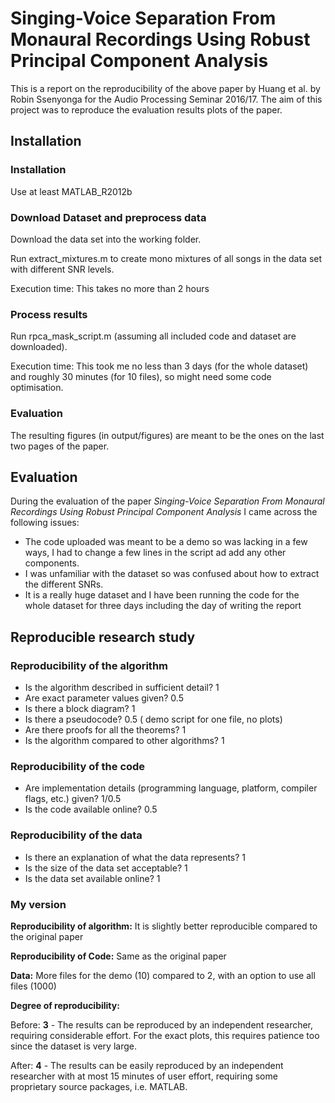 # Singing-Voice Separation From Monaural Recordings Using Robust Principal Component Analysis 

This is a report on the reproducibility of the above paper by Huang et al. by Robin Ssenyonga for the Audio Processing Seminar 2016/17. The aim of this project was to reproduce the evaluation results plots of the paper.

## Installation

### Installation

Use at least MATLAB_R2012b

### Download Dataset and preprocess data

Download the data set into the working folder.

Run extract_mixtures.m to create mono mixtures of all songs in the data set with different SNR levels.

Execution time: This takes no more than 2 hours

### Process results

Run rpca_mask_script.m (assuming all included code and dataset are downloaded). 

Execution time: This took me no less than 3 days (for the whole dataset) and roughly 30 minutes (for 10 files), so might need some code optimisation.

### Evaluation

The resulting figures (in output/figures) are meant to be the ones on the last two pages of the paper.

## Evaluation

During the evaluation of the paper *Singing-Voice Separation From Monaural Recordings Using Robust Principal Component Analysis* I came across the following issues:
- The code uploaded was meant to be a demo so was lacking in a few ways, I had to change a few lines in the script ad add any other components.
- I was unfamiliar with the dataset so was confused about how to extract the different SNRs.
- It is a really huge dataset and I have been running the code for the whole dataset for three days including the day of writing the report

## Reproducible research study

### Reproducibility of the algorithm
- Is the algorithm described in sufficient detail? 1
- Are exact parameter values given? 0.5
- Is there a block diagram? 1
- Is there a pseudocode? 0.5 ( demo script for one file, no plots)
- Are there proofs for all the theorems? 1
- Is the algorithm compared to other algorithms? 1


### Reproducibility of the code
- Are implementation details (programming language, platform, compiler flags, etc.) given? 1/0.5
- Is the code available online? 0.5

### Reproducibility of the data
- Is there an explanation of what the data represents? 1
- Is the size of the data set acceptable? 1
- Is the data set available online? 1


### My version
**Reproducibility of algorithm:** It is slightly better reproducible compared to the original paper

**Reproducibility of Code:** Same as the original paper

**Data:** More files for the demo (10) compared to 2, with an option to use all files (1000)

**Degree of reproducibility:**

Before: **3** - The results can be reproduced by an independent researcher, requiring considerable effort. For the exact plots, this requires patience too since the dataset is very large.

After: **4** - The results can be easily reproduced by an independent researcher with at most 15 minutes of user effort, requiring some proprietary source packages, i.e. MATLAB.
